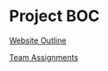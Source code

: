 # Project BOC

[Website Outline](https://docs.google.com/document/d/1wN26IIArJyxXq2_7BS9I59RyuezJNMWjP6EDq75WWsc/edit?usp=sharing)

[Team Assignments](https://docs.google.com/document/d/1zxRPkeMPe6sru9FE5m3hk_xI1-a8XapieoDmUmtMENg/edit?usp=sharing)
